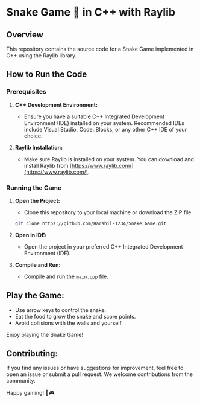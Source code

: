 # Snake Game 🐍 in C++ with Raylib

## Overview
This repository contains the source code for a Snake Game implemented in C++ using the Raylib library.

## How to Run the Code

### Prerequisites

1. **C++ Development Environment:**
   - Ensure you have a suitable C++ Integrated Development Environment (IDE) installed on your system. Recommended IDEs include Visual Studio, Code::Blocks, or any other C++ IDE of your choice.

2. **Raylib Installation:**
   - Make sure Raylib is installed on your system. You can download and install Raylib from [https://www.raylib.com/](https://www.raylib.com/).

### Running the Game

1. **Open the Project:**
   - Clone this repository to your local machine or download the ZIP file.
   ```bash
   git clone https://github.com/Harshil-1234/Snake_Game.git

2. **Open in IDE:**
   - Open the project in your preferred C++ Integrated Development Environment (IDE).

3. **Compile and Run:**
   - Compile and run the `main.cpp` file.

## Play the Game:
- Use arrow keys to control the snake.
- Eat the food to grow the snake and score points.
- Avoid collisions with the walls and yourself.

Enjoy playing the Snake Game!

## Contributing:
If you find any issues or have suggestions for improvement, feel free to open an issue or submit a pull request. We welcome contributions from the community.

Happy gaming! 🐍🎮


